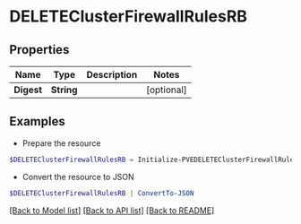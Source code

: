 # DELETEClusterFirewallRulesRB
## Properties

Name | Type | Description | Notes
------------ | ------------- | ------------- | -------------
**Digest** | **String** |  | [optional] 

## Examples

- Prepare the resource
```powershell
$DELETEClusterFirewallRulesRB = Initialize-PVEDELETEClusterFirewallRulesRB  -Digest null
```

- Convert the resource to JSON
```powershell
$DELETEClusterFirewallRulesRB | ConvertTo-JSON
```

[[Back to Model list]](../README.md#documentation-for-models) [[Back to API list]](../README.md#documentation-for-api-endpoints) [[Back to README]](../README.md)

